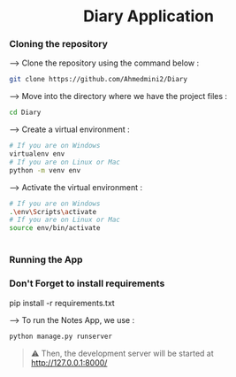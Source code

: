 <div align="center">


# Diary Application
</div>

### Cloning the repository

--> Clone the repository using the command below :
```bash
git clone https://github.com/Ahmedmini2/Diary

```

--> Move into the directory where we have the project files : 
```bash
cd Diary

```

--> Create a virtual environment :
```bash
# If you are on Windows
virtualenv env
# If you are on Linux or Mac
python -m venv env
```

--> Activate the virtual environment :
```bash
# If you are on Windows
.\env\Scripts\activate
# If you are on Linux or Mac
source env/bin/activate
```

#

### Running the App

### Don't Forget to install requirements 

pip install -r requirements.txt


--> To run the Notes App, we use :
```bash
python manage.py runserver
```

> ⚠ Then, the development server will be started at http://127.0.0.1:8000/


